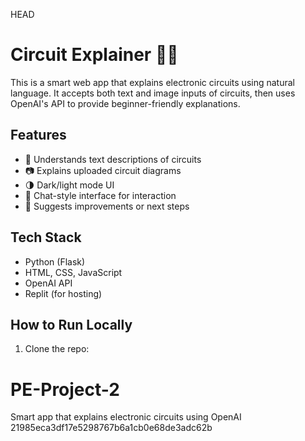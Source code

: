  HEAD
# Circuit Explainer 🔌🤖

This is a smart web app that explains electronic circuits using natural language. It accepts both text and image inputs of circuits, then uses OpenAI's API to provide beginner-friendly explanations.

## Features
- 🧠 Understands text descriptions of circuits
- 📷 Explains uploaded circuit diagrams
- 🌗 Dark/light mode UI
- 💬 Chat-style interface for interaction
- 🤝 Suggests improvements or next steps

## Tech Stack
- Python (Flask)
- HTML, CSS, JavaScript
- OpenAI API
- Replit (for hosting)

## How to Run Locally

1. Clone the repo:
# PE-Project-2
Smart app that explains electronic circuits using OpenAI
21985eca3df17e5298767b6a1cb0e68de3adc62b
